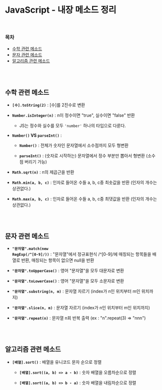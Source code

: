 # JavaScript - 내장 메소드 정리

<br/>

### 목차

- <a href="https://github.com/SangYoonLee1231/TIL/blob/main/JavaScript/javascript_method_list.md#%EC%88%98%ED%95%99-%EA%B4%80%EB%A0%A8-%EB%A9%94%EC%86%8C%EB%93%9C">수학 관련 메소드</a>
- <a href="https://github.com/SangYoonLee1231/TIL/blob/main/JavaScript/javascript_method_list.md#%EB%AC%B8%EC%9E%90-%EA%B4%80%EB%A0%A8-%EB%A9%94%EC%86%8C%EB%93%9C">문자 관련 메소드</a>
- <a href="https://github.com/SangYoonLee1231/TIL/blob/main/JavaScript/javascript_method_list.md#%EC%95%8C%EA%B3%A0%EB%A6%AC%EC%A6%98-%EA%B4%80%EB%A0%A8-%EB%A9%94%EC%86%8C%EB%93%9C">알고리즘 관련 메소드</a>

<br/><br/>

## 수학 관련 메소드

- <strong><code>[수].toString(2)</code></strong> : [수]를 2진수로 변환

- <strong><code>Number.isInteger(n)</code></strong> : n이 정수이면 "true", 실수이면 "false" 반환

  - JS는 정수와 실수를 모두 <code>'number'</code> 하나의 타입으로 다룬다.

- <strong><code>Number()</code> VS <code>parseInt()</code></strong> :

  - <strong><code>Number()</code></strong> : 전체가 숫자인 문자열에서 소수점까지 모두 형변환

  - <strong><code>parseInt()</code></strong> : (숫자로 시작하는) 문자열에서 정수 부분만 뽑아서 형변환 (소수점 버리기 가능)

- <strong><code>Math.sqrt(n)</code></strong> : n의 제곱근을 반환

- <strong><code>Math.min(a, b, c)</code></strong> : 인자로 들어온 수들 a, b, c중 최솟값을 반환 (인자의 개수는 상관없다.)

- <strong><code>Math.max(a, b, c)</code></strong> : 인자로 들어온 수들 a, b, c중 최댓값을 반환 (인자의 개수는 상관없다.)

<br/><br/>

## 문자 관련 메소드

- <strong><code>"문자열".match(new RegExp(/^[0-9]/))</code></strong> : "문자열"에서 정규표현식 /^[0-9]/에 매칭되는 항목들을 배열로 반환, 매칭되는 항목이 없으면 null을 반환

- <strong><code>"문자열".toUpperCase()</code></strong> : 영어 "문자열"을 모두 대문자로 변환

- <strong><code>"문자열".toLowerCase()</code></strong> : 영어 "문자열"을 모두 소문자로 변환

- <strong><code>"문자열".substring(n, m)</code></strong> : 문자열 자르기 (index가 n인 위치부터 m인 위치까지)

- <strong><code>"문자열".slice(n, m)</code></strong> : 문자열 자르기 (index가 n인 위치부터 m인 위치까지)

- <strong><code>"문자열".repeat(n)</code></strong> : 문자열 n회 반복 출력 (ex : "n".repeat(3) => "nnn")

<br/><br/>

## 알고리즘 관련 메소드

- <strong><code>[배열].sort()</code></strong> : 배열을 유니코드 문자 순으로 정렬

  - <strong><code>[배열].sort((a, b) => a - b)</code></strong> : 숫자 배열을 오름차순으로 정렬

  - <strong><code>[배열].sort((a, b) => b - a)</code></strong> : 숫자 배열을 내림차순으로 정렬

<br/><br/>
